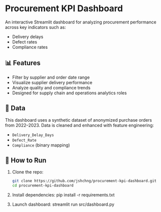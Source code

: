 # Procurement KPI Dashboard

An interactive Streamlit dashboard for analyzing procurement performance across key indicators such as:

- Delivery delays
- Defect rates
- Compliance rates

## 📊 Features

- Filter by supplier and order date range
- Visualize supplier delivery performance
- Analyze quality and compliance trends
- Designed for supply chain and operations analytics roles

## 📁 Data

This dashboard uses a synthetic dataset of anonymized purchase orders from 2022–2023. Data is cleaned and enhanced with feature engineering:

- `Delivery_Delay_Days`
- `Defect_Rate`
- `Compliance` (binary mapping)

## 🚀 How to Run

1. Clone the repo:
   ```bash
   git clone https://github.com/jshchng/procurement-kpi-dashboard.git
   cd procurement-kpi-dashboard

2. Install dependencies:
    pip install -r requirements.txt

3. Launch dashboard:
    streamlit run src/dashboard.py
